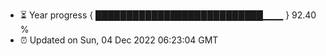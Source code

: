 - ⏳ Year progress { ███████████████████████████▁▁▁ } 92.40 %
- ⏰ Updated on Sun, 04 Dec 2022 06:23:04 GMT

